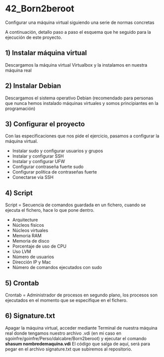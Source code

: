 # 42_Born2beroot
Configurar una máquina virtual siguiendo una serie de normas concretas

A continuación, detallo paso a paso el esquema que he seguido para la ejecución de este proyecto.

## 1) Instalar máquina virtual
Descargamos la máquina virtual Virtualbox y la instalamos en nuestra máquina real

## 2) Instalar Debian
Descargamos el sistema operativo Debian (recomendado para personas que nunca hemos instalado máquinas virtuales y somos principiantes en la programación)

## 3) Configurar el proyecto
Con las especificaciones que nos pide el ejercicio, pasamos a configurar la máquina virtual.
  + Instalar sudo y configurar usuarios y grupos
  + Instalar y configurar SSH
  + Instalar y configurar UFW
  + Configurar contraseña fuerte sudo
  + Configurar política de contraseñas fuerte
  + Conectarse vía SSH

## 4) Script
Script = Secuencia de comandos guardada en un fichero, cuando se ejecuta el fichero, hace lo que pone dentro.
  + Arquitecture
  + Núcleos físicos
  + Núcleos virtuales
  + Memoria RAM
  + Memoria de disco
  + Porcentaje de uso de CPU
  + Uso LVM
  + Número de usuarios
  + Dirección IP y Mac
  + Número de comandos ejecutados con sudo

## 5) Crontab
Crontab = Administrador de procesos en segundo plano, los procesos son ejecutados en el momento que se especifique en el fichero.

## 6) Signature.txt
Apagar la máquina virtual, acceder mediante Terminal de nuestra máquina real donde tengamos nuestro archivo .vdi (en mi caso en sgoinfre/goinfre/Perso/dalcabre/Born2beroot) y ejecutar el comando **shasum nombredemaquina.vdi**
El código que salga de aquí, será para pegar en el archivo signature.txt que subiremos al repositorio.
